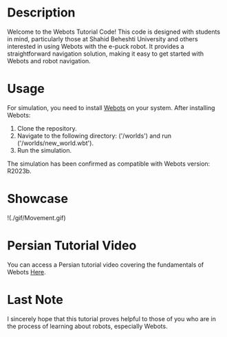 # Description
Welcome to the Webots Tutorial Code! This code is designed with students in mind, particularly those at Shahid Beheshti University and others interested in using Webots with the e-puck robot. It provides a straightforward navigation solution, making it easy to get started with Webots and robot navigation.

# Usage
For simulation, you need to install [Webots](https://cyberbotics.com) on your system. After installing Webots:

1. Clone the repository.
2. Navigate to the following directory: ('/worlds') and run ('/worlds/new_world.wbt').
3. Run the simulation.
   
The simulation has been confirmed as compatible with Webots version: R2023b.

# Showcase
<be>!(./gif/Movement.gif)

# Persian Tutorial Video
You can access a Persian tutorial video covering the fundamentals of Webots [Here](https://git).

# Last Note
I sincerely hope that this tutorial proves helpful to those of you who are in the process of learning about robots, especially Webots.
